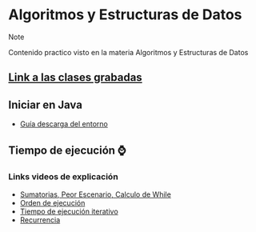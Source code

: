# Algoritmos y Estructuras de Datos

> [!NOTE]
> Contenido practico visto en la materia Algoritmos y Estructuras de Datos

## [Link a las clases grabadas](https://docs.google.com/document/d/1KbsWewnOF-8gymmOr1F3S94ANO8lf0M3/edit)

## Iniciar en Java
  - [Guía descarga del entorno](https://github.com/Piggypink8/AyED/blob/main/Practicas/Listas/2023_TP01A_JDK_Eclipse.pdf)

## Tiempo de ejecución ⌚

### Links videos de explicación 
  - [Sumatorias, Peor Escenario, Calculo de While](https://youtu.be/FedP4d6yOT0)
  - [Orden de ejecución](https://youtu.be/hvy2FbS70Kg)
  - [Tiempo de ejecución iterativo](https://youtu.be/0tnznEEK_p4)
  - [Recurrencia](https://youtu.be/h5Ur0RSj6WU)
